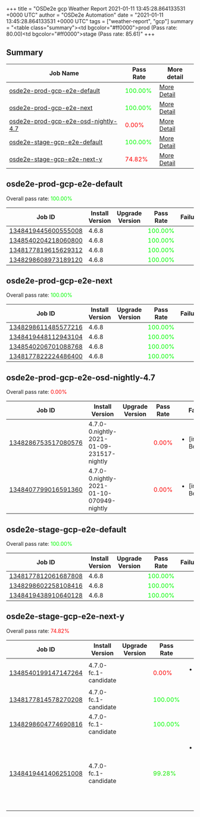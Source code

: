 +++
title = "OSDe2e gcp Weather Report 2021-01-11 13:45:28.864133531 +0000 UTC"
author = "OSDe2e Automation"
date = "2021-01-11 13:45:28.864133531 +0000 UTC"
tags = ["weather-report", "gcp"]
summary = "<table class=\"summary\"><tr><td bgcolor=\"#ff0000\"></td><td>prod (Pass rate: 80.00)</td></tr><tr><td bgcolor=\"#ff0000\"></td><td>stage (Pass rate: 85.61)</td></tr></table>"
+++
## Summary

| Job Name | Pass Rate | More detail |
|----------|-----------|-------------|
|[osde2e-prod-gcp-e2e-default](https://prow.svc.ci.openshift.org/?job=osde2e-prod-gcp-e2e-default)| <span style="color:#01fe00;">100.00%</span>|[More Detail](#osde2e-prod-gcp-e2e-default)|
|[osde2e-prod-gcp-e2e-next](https://prow.svc.ci.openshift.org/?job=osde2e-prod-gcp-e2e-next)| <span style="color:#01fe00;">100.00%</span>|[More Detail](#osde2e-prod-gcp-e2e-next)|
|[osde2e-prod-gcp-e2e-osd-nightly-4.7](https://prow.svc.ci.openshift.org/?job=osde2e-prod-gcp-e2e-osd-nightly-4.7)| <span style="color:#ff0000;">0.00%</span>|[More Detail](#osde2e-prod-gcp-e2e-osd-nightly-4.7)|
|[osde2e-stage-gcp-e2e-default](https://prow.svc.ci.openshift.org/?job=osde2e-stage-gcp-e2e-default)| <span style="color:#01fe00;">100.00%</span>|[More Detail](#osde2e-stage-gcp-e2e-default)|
|[osde2e-stage-gcp-e2e-next-y](https://prow.svc.ci.openshift.org/?job=osde2e-stage-gcp-e2e-next-y)| <span style="color:#ff0000;">74.82%</span>|[More Detail](#osde2e-stage-gcp-e2e-next-y)|



## osde2e-prod-gcp-e2e-default

Overall pass rate: <span style="color:#01fe00;">100.00%</span>

| Job ID | Install Version | Upgrade Version | Pass Rate | Failures |
|--------|-----------------|-----------------|-----------|----------|
[1348419445600555008](https://prow.ci.openshift.org/view/gs/origin-ci-test/logs/osde2e-prod-gcp-e2e-default/1348419445600555008) | 4.6.8 |  | <span style="color:#01fe00;">100.00%</span>|
[1348540204218060800](https://prow.ci.openshift.org/view/gs/origin-ci-test/logs/osde2e-prod-gcp-e2e-default/1348540204218060800) | 4.6.8 |  | <span style="color:#01fe00;">100.00%</span>|
[1348177819615629312](https://prow.ci.openshift.org/view/gs/origin-ci-test/logs/osde2e-prod-gcp-e2e-default/1348177819615629312) | 4.6.8 |  | <span style="color:#01fe00;">100.00%</span>|
[1348298608973189120](https://prow.ci.openshift.org/view/gs/origin-ci-test/logs/osde2e-prod-gcp-e2e-default/1348298608973189120) | 4.6.8 |  | <span style="color:#01fe00;">100.00%</span>|



## osde2e-prod-gcp-e2e-next

Overall pass rate: <span style="color:#01fe00;">100.00%</span>

| Job ID | Install Version | Upgrade Version | Pass Rate | Failures |
|--------|-----------------|-----------------|-----------|----------|
[1348298611485577216](https://prow.ci.openshift.org/view/gs/origin-ci-test/logs/osde2e-prod-gcp-e2e-next/1348298611485577216) | 4.6.8 |  | <span style="color:#01fe00;">100.00%</span>|
[1348419448112943104](https://prow.ci.openshift.org/view/gs/origin-ci-test/logs/osde2e-prod-gcp-e2e-next/1348419448112943104) | 4.6.8 |  | <span style="color:#01fe00;">100.00%</span>|
[1348540206701088768](https://prow.ci.openshift.org/view/gs/origin-ci-test/logs/osde2e-prod-gcp-e2e-next/1348540206701088768) | 4.6.8 |  | <span style="color:#01fe00;">100.00%</span>|
[1348177822224486400](https://prow.ci.openshift.org/view/gs/origin-ci-test/logs/osde2e-prod-gcp-e2e-next/1348177822224486400) | 4.6.8 |  | <span style="color:#01fe00;">100.00%</span>|



## osde2e-prod-gcp-e2e-osd-nightly-4.7

Overall pass rate: <span style="color:#ff0000;">0.00%</span>

| Job ID | Install Version | Upgrade Version | Pass Rate | Failures |
|--------|-----------------|-----------------|-----------|----------|
[1348286753517080576](https://prow.ci.openshift.org/view/gs/origin-ci-test/logs/osde2e-prod-gcp-e2e-osd-nightly-4.7/1348286753517080576) | 4.7.0-0.nightly-2021-01-09-231517-nightly |  | <span style="color:#ff0000;">0.00%</span>|<ul><li>[install] BeforeSuite</li></ul>
[1348407799016591360](https://prow.ci.openshift.org/view/gs/origin-ci-test/logs/osde2e-prod-gcp-e2e-osd-nightly-4.7/1348407799016591360) | 4.7.0-0.nightly-2021-01-10-070949-nightly |  | <span style="color:#ff0000;">0.00%</span>|<ul><li>[install] BeforeSuite</li></ul>



## osde2e-stage-gcp-e2e-default

Overall pass rate: <span style="color:#01fe00;">100.00%</span>

| Job ID | Install Version | Upgrade Version | Pass Rate | Failures |
|--------|-----------------|-----------------|-----------|----------|
[1348177812061687808](https://prow.ci.openshift.org/view/gs/origin-ci-test/logs/osde2e-stage-gcp-e2e-default/1348177812061687808) | 4.6.8 |  | <span style="color:#01fe00;">100.00%</span>|
[1348298602258108416](https://prow.ci.openshift.org/view/gs/origin-ci-test/logs/osde2e-stage-gcp-e2e-default/1348298602258108416) | 4.6.8 |  | <span style="color:#01fe00;">100.00%</span>|
[1348419438910640128](https://prow.ci.openshift.org/view/gs/origin-ci-test/logs/osde2e-stage-gcp-e2e-default/1348419438910640128) | 4.6.8 |  | <span style="color:#01fe00;">100.00%</span>|



## osde2e-stage-gcp-e2e-next-y

Overall pass rate: <span style="color:#ff0000;">74.82%</span>

| Job ID | Install Version | Upgrade Version | Pass Rate | Failures |
|--------|-----------------|-----------------|-----------|----------|
[1348540199147147264](https://prow.ci.openshift.org/view/gs/origin-ci-test/logs/osde2e-stage-gcp-e2e-next-y/1348540199147147264) | 4.7.0-fc.1-candidate |  | <span style="color:#ff0000;">0.00%</span>|<ul><li>[install] BeforeSuite</li></ul>
[1348177814578270208](https://prow.ci.openshift.org/view/gs/origin-ci-test/logs/osde2e-stage-gcp-e2e-next-y/1348177814578270208) | 4.7.0-fc.1-candidate |  | <span style="color:#01fe00;">100.00%</span>|
[1348298604774690816](https://prow.ci.openshift.org/view/gs/origin-ci-test/logs/osde2e-stage-gcp-e2e-next-y/1348298604774690816) | 4.7.0-fc.1-candidate |  | <span style="color:#01fe00;">100.00%</span>|
[1348419441406251008](https://prow.ci.openshift.org/view/gs/origin-ci-test/logs/osde2e-stage-gcp-e2e-next-y/1348419441406251008) | 4.7.0-fc.1-candidate |  | <span style="color:#13ec00;">99.28%</span>|<ul><li>[install] [Suite: e2e] Cluster state should have no alerts</li></ul>



